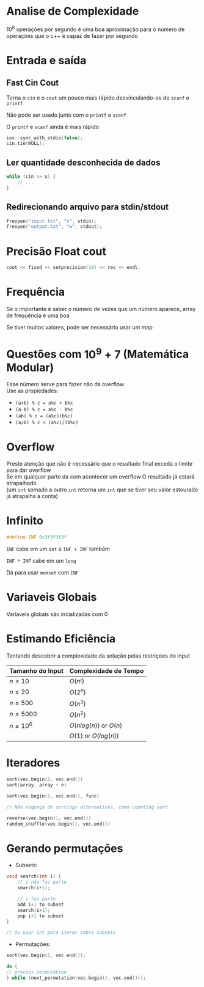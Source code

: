 # Analise de Complexidade
$`10^8`$ operações por segundo é uma boa aproximação para o número de operações
que o c++ é capaz de fazer por segundo

# Entrada e saída
## Fast Cin Cout
Torna o `cin` e o `cout` um pouco mais rápido desvinculando-os do `scanf` e `printf`

Não pode ser usado junto com o `printf` e `scanf`

O `printf` e `scanf` ainda é mais rápido

```cpp
ios::sync_with_stdio(false);
cin.tie(NULL);
```
## Ler quantidade desconhecida de dados
```cpp
while (cin >> x) {
    // ...
}
```

## Redirecionando arquivo para stdin/stdout
```cpp
freopen("input.txt", "r", stdin);
freopen("output.txt", "w", stdout);
```

# Precisão Float cout
```cpp
cout << fixed << setprecision(10) << res << endl;
```

# Frequência
Se o importante é saber o número de vezes que um número aparece,
array de frequência é uma boa

Se tiver muitos valores, pode ser necessário usar um map

# Questões com $`10^9+7`$ (Matemática Modular)
Esse número serve para fazer não da overflow\
Use as propiedades:

- `(a+b) % c = a%c + b%c`
- `(a-b) % c = a%c - b%c`
- `(ab) % c = (a%c)(b%c)`
- `(a/b) % c < (a%c)/(b%c)`

# Overflow
Preste atenção que não é necessário que o resultado final exceda o limite para dar overflow\
Se em qualquer parte da com acontecer um overflow O resultado já estará atrapalhado\
(um `int` somado a outro `int` retorna um `int` que se tiver seu valor estourado já atrapalha a conta)

# Infinito
```cpp
#define INF 0x3f3f3f3f
```
`INF` cabe em um `int` e `INF + INF` também

`INF * INF` cabe em um `long`

Dá para usar `memset` com `INF`

# Variaveis Globais
Variaveis globais são incializadas com 0

# Estimando Eficiência
Tentando descobrir a complexidade da solução pelas restriçoes do input

| Tamanho do Input | Complexidade de Tempo       |
|------------------|-----------------------------|
| $`n \le 10`$     | $`O(n!)`$                   |
| $`n \le 20`$     | $`O(2^n)`$                  |
| $`n \le 500`$    | $`O(n^3)`$                  |
| $`n \le 5000`$   | $`O(n^2)`$                  |
| $`n \le 10^6`$   | $`O(n log(n))`$ or $`O(n)`$ |
|                  | $`O(1)`$ or $`O(log(n))`$   |

# Iteradores
```cpp
sort(vec.begin(), vec.end())
sort(array, array + n)

sort(vec.begin(), vec.end(), func)

// Não esqueça de sortings alternativos, como counting sort

reverse(vec.begin(), vec.end())
random_shuffle(vec.begin(), vec.end())
```

# Gerando permutações
- Subsets:
```cpp
void search(int i) {
    // i não faz parte
    search(i+1);

    // i faz parte
    add i+1 to subset
    search(i+1);
    pop i+1 to subset
}

// Ou usar int para iterar sobre subsets
```
- Permutações:
```cpp
sort(vec.begin(), vec.end());

do {
// process permutation
} while (next_permutation(vec.begin(), vec.end()));
```
